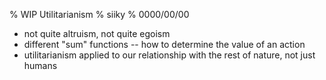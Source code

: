 % WIP Utilitarianism
% siiky
% 0000/00/00

 * not quite altruism, not quite egoism
 * different "sum" functions -- how to determine the value of an action
 * utilitarianism applied to our relationship with the rest of nature, not just
   humans
